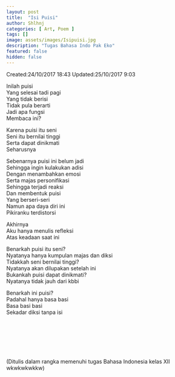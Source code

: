 ```yaml
---
layout: post
title:  "Isi Puisi"
author: Shlhnj
categories: [ Art, Poem ]
tags: []
image: assets/images/Isipuisi.jpg
description: "Tugas Bahasa Indo Pak Eko"
featured: false
hidden: false
---
```


Created:24/10/2017 18:43 Updated:25/10/2017 9:03
 
Inilah puisi<br>
Yang selesai tadi pagi<br>
Yang tidak berisi<br>
Tidak pula berarti<br>
Jadi apa fungsi<br>
Membaca ini?<br>

Karena puisi itu seni<br>
Seni itu bernilai tinggi<br>
Serta dapat dinikmati<br>
Seharusnya<br>

Sebenarnya puisi ini belum jadi<br>
Sehingga ingin kulakukan adisi<br>
Dengan menambahkan emosi<br>
Serta majas personifikasi<br>
Sehingga terjadi reaksi<br>
Dan membentuk puisi<br>
Yang berseri-seri<br>
Namun apa daya diri ini<br>
Pikiranku terdistorsi<br>

Akhirnya<br>
Aku hanya menulis refleksi<br>
Atas keadaan saat ini<br>

Benarkah puisi itu seni?<br>
Nyatanya hanya kumpulan majas dan diksi<br>
Tidakkah seni bernilai tinggi?<br>
Nyatanya akan dilupakan setelah ini<br>
Bukankah puisi dapat dinikmati?<br>
Nyatanya tidak jauh dari kbbi<br>

Benarkah ini puisi?<br>
Padahal hanya basa basi<br>
Basa basi basi<br>
Sekadar diksi tanpa isi<br>
 
 <br>
 <br>
 <br>
 <br>
 <br>
 
(Ditulis dalam rangka memenuhi tugas Bahasa Indonesia kelas XII wkwkwkwkkw)
